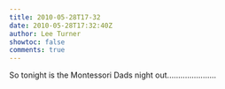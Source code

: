 ```yaml
---
title: 2010-05-28T17-32
date: 2010-05-28T17:32:40Z
author: Lee Turner
showtoc: false
comments: true
---
```


So tonight is the Montessori Dads night out......................

